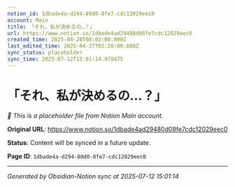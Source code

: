 ```yaml
---
notion_id: 1dbade4a-d294-80d0-8fe7-cdc12029eec0
account: Main
title: 「それ、私が決めるの…？」
url: https://www.notion.so/1dbade4ad29480d08fe7cdc12029eec0
created_time: 2025-04-20T08:02:00.000Z
last_edited_time: 2025-04-27T02:20:00.000Z
sync_status: placeholder
sync_time: 2025-07-12T15:01:14.978475
---
```


# 「それ、私が決めるの…？」

*🔄 This is a placeholder file from Notion Main account.*

**Original URL**: https://www.notion.so/1dbade4ad29480d08fe7cdc12029eec0

**Status**: Content will be synced in a future update.

**Page ID**: `1dbade4a-d294-80d0-8fe7-cdc12029eec0`

---

*Generated by Obsidian-Notion sync at 2025-07-12 15:01:14*
